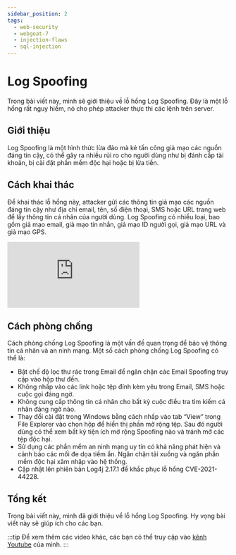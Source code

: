 ```yaml
---
sidebar_position: 2
tags:
  - web-security
  - webgoat-7
  - injection-flaws
  - sql-injection
---
```


# Log Spoofing

Trong bài viết này, mình sẽ giới thiệu về lỗ hổng Log Spoofing. Đây là một lỗ hổng rất nguy hiểm, nó cho phép attacker thực thi các lệnh trên server.

## Giới thiệu

Log Spoofing là một hình thức lừa đảo mà kẻ tấn công giả mạo các nguồn đáng tin cậy, có thể gây ra nhiều rủi ro cho người dùng như bị đánh cắp tài khoản, bị cài đặt phần mềm độc hại hoặc bị lừa tiền.

## Cách khai thác

Để khai thác lỗ hổng này, attacker gửi các thông tin giả mạo các nguồn đáng tin cậy như địa chỉ email, tên, số điện thoại, SMS hoặc URL trang web để lấy thông tin cá nhân của người dùng. Log Spoofing có nhiều loại, bao gồm giả mạo email, giả mạo tin nhắn, giả mạo ID người gọi, giả mạo URL và giả mạo GPS. 

<iframe class="video" 
    src="https://www.youtube.com/embed/ajCyV1xkMGI" 
    title="Log Spoofing" 
    frameborder="0" 
    allow="accelerometer; autoplay; clipboard-write; encrypted-media; gyroscope; picture-in-picture; web-share" allowfullscreen>
</iframe>

## Cách phòng chống

Cách phòng chống Log Spoofing là một vấn đề quan trọng để bảo vệ thông tin cá nhân và an ninh mạng. Một số cách phòng chống Log Spoofing có thể là:

- Bật chế độ lọc thư rác trong Email để ngăn chặn các Email Spoofing truy cập vào hộp thư đến.
- Không nhấp vào các link hoặc tệp đính kèm yêu trong Email, SMS hoặc cuộc gọi đáng ngờ.
- Không cung cấp thông tin cá nhân cho bất kỳ cuộc điều tra tìm kiếm cá nhân đáng ngờ nào.
- Thay đổi cài đặt trong Windows bằng cách nhấp vào tab “View” trong File Explorer vào chọn hộp để hiển thị phần mở rộng tệp. Sau đó người dùng có thể xem bất kỳ tiện ích mở rộng Spoofing nào và tránh mở các tệp độc hại.
- Sử dụng các phần mềm an ninh mạng uy tín có khả năng phát hiện và cảnh báo các mối đe dọa tiềm ẩn. Ngăn chặn tải xuống và ngăn phần mềm độc hại xâm nhập vào hệ thống.
- Cập nhật lên phiên bản Log4j 2.17.1 để khắc phục lỗ hổng CVE-2021-44228.

## Tổng kết

Trong bài viết này, mình đã giới thiệu về lỗ hổng Log Spoofing. Hy vọng bài viết này sẽ giúp ích cho các bạn.

:::tip
Để xem thêm các video khác, các bạn có thể truy cập vào [kênh Youtube](https://www.youtube.com/TienNguyen09) của mình.
:::